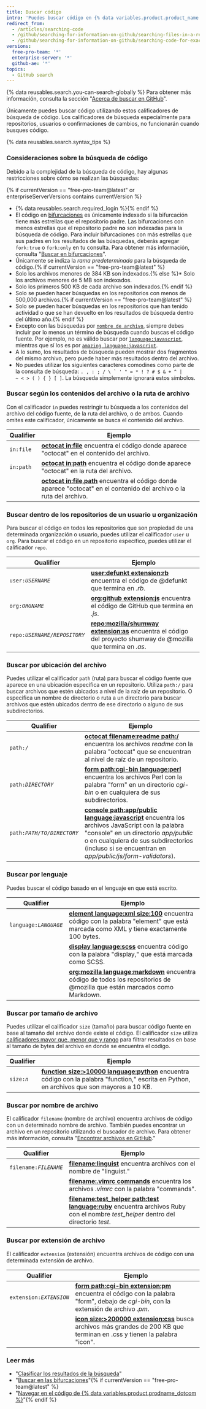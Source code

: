 ```yaml
---
title: Buscar código
intro: 'Puedes buscar código en {% data variables.product.product_name %} y acotar los resultados utilizando estos calificadores de búsqueda de código en cualquier combinación.'
redirect_from:
  - /articles/searching-code
  - /github/searching-for-information-on-github/searching-files-in-a-repository-for-exact-matches
  - /github/searching-for-information-on-github/searching-code-for-exact-matches
versions:
  free-pro-team: '*'
  enterprise-server: '*'
  github-ae: '*'
topics:
  - GitHub search
---
```


{% data reusables.search.you-can-search-globally %} Para obtener más información, consulta la sección "[Acerca de buscar en GitHub](/articles/about-searching-on-github)".

Únicamente puedes buscar código utilizando estos calificadores de búsqueda de código. Los calificadores de búsqueda especialmente para repositorios, usuarios o confirmaciones de cambios, no funcionarán cuando busques código.

{% data reusables.search.syntax_tips %}

### Consideraciones sobre la búsqueda de código

Debido a la complejidad de la búsqueda de código, hay algunas restricciones sobre cómo se realizan las búsquedas:

{% if currentVersion == "free-pro-team@latest" or enterpriseServerVersions contains currentVersion %}
- {% data reusables.search.required_login %}{% endif %}
- El código en [bifurcaciones](/articles/about-forks) es únicamente indexado si la bifurcación tiene más estrellas que el repositorio padre. Las bifurcaciones con menos estrellas que el repositorio padre **no** son indexadas para la búsqueda de código. Para incluir bifurcaciones con más estrellas que sus padres en los resultados de las búsquedas, deberás agregar `fork:true` o `fork:only` en tu consulta. Para obtener más información, consulta "[Buscar en bifurcaciones](/articles/searching-in-forks)".
- Únicamente se indiza la _rama predeterminada_ para la búsqueda de código.{% if currentVersion == "free-pro-team@latest" %}
- Solo los archivos menores de 384 KB son indexados.{% else %}* Solo los archivos menores de 5 MB son indexados.
- Solo los primeros 500 KB de cada archivo son indexados.{% endif %}
- Solo se pueden hacer búsquedas en los repositorios con menos de 500,000 archivos.{% if currentVersion == "free-pro-team@latest" %}
- Solo se pueden hacer búsquedas en los repositorios que han tenido actividad o que se han devuelto en los resultados de búsqueda dentro del último año.{% endif %}
- Excepto con las búsquedas por [`nombre de archivo`](#search-by-filename), siempre debes incluir por lo menos un término de búsqueda cuando buscas el código fuente. Por ejemplo, no es válido buscar por [`language:javascript`](https://github.com/search?utf8=%E2%9C%93&q=language%3Ajavascript&type=Code&ref=searchresults), mientras que sí los es por [`amazing language:javascript`](https://github.com/search?utf8=%E2%9C%93&q=amazing+language%3Ajavascript&type=Code&ref=searchresults).
- A lo sumo, los resultados de búsqueda pueden mostrar dos fragmentos del mismo archivo, pero puede haber más resultados dentro del archivo.
- No puedes utilizar los siguientes caracteres comodines como parte de la consulta de búsqueda: <code>. , : ; / \ ` ' " = * ! ? # $ & + ^ | ~ < > ( ) { } [ ]</code>. La búsqueda simplemente ignorará estos símbolos.

### Buscar según los contenidos del archivo o la ruta de archivo

Con el calificador `in` puedes restringir tu búsqueda a los contenidos del archivo del código fuente, de la ruta del archivo, o de ambos. Cuando omites este calificador, únicamente se busca el contenido del archivo.

| Qualifier | Ejemplo                                                                                                                                                                                   |
| --------- | ----------------------------------------------------------------------------------------------------------------------------------------------------------------------------------------- |
| `in:file` | [**octocat in:file**](https://github.com/search?q=octocat+in%3Afile&type=Code) encuentra el código donde aparece "octocat" en el contenido del archivo.                                   |
| `in:path` | [**octocat in:path**](https://github.com/search?q=octocat+in%3Apath&type=Code) encuentra el código donde aparece "octocat" en la ruta del archivo.                                        |
|           | [**octocat in:file,path**](https://github.com/search?q=octocat+in%3Afile%2Cpath&type=Code) encuentra el código donde aparece "octocat" en el contenido del archivo o la ruta del archivo. |

### Buscar dentro de los repositorios de un usuario u organización

Para buscar el código en todos los repositorios que son propiedad de una determinada organización o usuario, puedes utilizar el calificador `user` u `org`. Para buscar el código en un repositorio específico, puedes utilizar el calificador `repo`.

| Qualifier                 | Ejemplo                                                                                                                                                                                                              |
| ------------------------- | -------------------------------------------------------------------------------------------------------------------------------------------------------------------------------------------------------------------- |
| <code>user:<em>USERNAME</em></code> | [**user:defunkt extension:rb**](https://github.com/search?q=user%3Agithub+extension%3Arb&type=Code) encuentra el código de @defunkt que termina en <em>.rb</em>.                                         |
| <code>org:<em>ORGNAME</em></code> | [**org:github extension:js**](https://github.com/search?utf8=%E2%9C%93&q=org%3Agithub+extension%3Ajs&type=Code) encuentra el código de GitHub que termina en <em>.js</em>.                               |
| <code>repo:<em>USERNAME/REPOSITORY</em></code> | [**repo:mozilla/shumway extension:as**](https://github.com/search?q=repo%3Amozilla%2Fshumway+extension%3Aas&type=Code) encuentra el código del proyecto shumway de @mozilla que termina en <em>.as</em>. |

### Buscar por ubicación del archivo

Puedes utilizar el calificador `path` (ruta) para buscar el código fuente que aparece en una ubicación específica en un repositorio. Utiliza `path:/` para buscar archivos que estén ubicados a nivel de la raíz de un repositorio. O especifica un nombre de directorio o ruta a un directorio para buscar archivos que estén ubicados dentro de ese directorio o alguno de sus subdirectorios.

| Qualifier                  | Ejemplo                                                                                                                                                                                                                                                                                                                                              |
| -------------------------- | ---------------------------------------------------------------------------------------------------------------------------------------------------------------------------------------------------------------------------------------------------------------------------------------------------------------------------------------------------- |
| <code>path:/</code>  | [**octocat filename:readme path:/**](https://github.com/search?utf8=%E2%9C%93&q=octocat+filename%3Areadme+path%3A%2F&type=Code) encuentra los archivos _readme_ con la palabra "octocat" que se encuentran al nivel de raíz de un repositorio.                                                                                                       |
| <code>path:<em>DIRECTORY</em></code>  | [**form path:cgi-bin language:perl**](https://github.com/search?q=form+path%3Acgi-bin+language%3Aperl&type=Code) encuentra los archivos Perl con la palabra "form" en un directorio <em>cgi-bin</em> o en cualquiera de sus subdirectorios.                                                                                                   |
| <code>path:<em>PATH/TO/DIRECTORY</em></code> | [**console path:app/public language:javascript**](https://github.com/search?q=console+path%3A%22app%2Fpublic%22+language%3Ajavascript&type=Code) encuentra los archivos JavaScript con la palabra "console" en un directorio <em>app/public</em> o en cualquiera de sus subdirectorios (incluso si se encuentran en <em>app/public/js/form-validators</em>). |

### Buscar por lenguaje

Puedes buscar el código basado en el lenguaje en que está escrito.

| Qualifier                  | Ejemplo                                                                                                                                                                                                              |
| -------------------------- | -------------------------------------------------------------------------------------------------------------------------------------------------------------------------------------------------------------------- |
| <code>language:<em>LANGUAGE</em></code> | [**element language:xml size:100**](https://github.com/search?q=element+language%3Axml+size%3A100&type=Code) encuentra código con la palabra "element" que está marcada como XML y tiene exactamente 100 bytes.      |
|                            | [**display language:scss**](https://github.com/search?q=display+language%3Ascss&type=Code) encuentra código con la palabra "display," que está marcada como SCSS.                                                    |
|                            | [**org:mozilla language:markdown**](https://github.com/search?utf8=%E2%9C%93&q=org%3Amozilla+language%3Amarkdown&type=Code) encuentra código de todos los repositorios de @mozilla que están marcados como Markdown. |

### Buscar por tamaño de archivo

Puedes utilizar el calificador `size` (tamaño) para buscar código fuente en base al tamaño del archivo donde existe el código. El calificador `size` utiliza [calificadores mayor que, menor que y rango](/articles/understanding-the-search-syntax) para filtrar resultados en base al tamaño de bytes del archivo en donde se encuentra el código.

| Qualifier                  | Ejemplo                                                                                                                                                                                                                                   |
| -------------------------- | ----------------------------------------------------------------------------------------------------------------------------------------------------------------------------------------------------------------------------------------- |
| <code>size:<em>n</em></code> | [**function size:&gt;10000 language:python**](https://github.com/search?q=function+size%3A%3E10000+language%3Apython&type=Code) encuentra código con la palabra "function," escrita en Python, en archivos que son mayores a 10 KB. |

### Buscar por nombre de archivo

El calificador `filename` (nombre de archivo) encuentra archivos de código con un determinado nombre de archivo. También puedes encontrar un archivo en un repositorio utilizando el buscador de archivo. Para obtener más información, consulta "[Encontrar archivos en GitHub](/articles/finding-files-on-github)."

| Qualifier                  | Ejemplo                                                                                                                                                                                                                                 |
| -------------------------- | --------------------------------------------------------------------------------------------------------------------------------------------------------------------------------------------------------------------------------------- |
| <code>filename:<em>FILENAME</em></code> | [**filename:linguist**](https://github.com/search?utf8=%E2%9C%93&q=filename%3Alinguist&type=Code) encuentra archivos con el nombre de "linguist."                                                                                       |
|                            | [**filename:.vimrc commands**](https://github.com/search?q=filename%3A.vimrc+commands&type=Code) encuentra los archivos *.vimrc* con la palabra "commands".                                                                             |
|                            | [**filename:test_helper path:test language:ruby**](https://github.com/search?q=minitest+filename%3Atest_helper+path%3Atest+language%3Aruby&type=Code) encuentra archivos Ruby con el nombre *test_helper* dentro del directorio *test*. |

### Buscar por extensión de archivo

El calificador `extension` (extensión) encuentra archivos de código con una determinada extensión de archivo.

| Qualifier                  | Ejemplo                                                                                                                                                                                                                                               |
| -------------------------- | ----------------------------------------------------------------------------------------------------------------------------------------------------------------------------------------------------------------------------------------------------- |
| <code>extension:<em>EXTENSION</em></code> | [**form path:cgi-bin extension:pm**](https://github.com/search?q=form+path%3Acgi-bin+extension%3Apm&type=Code) encuentra el código con la palabra "form", debajo de <em>cgi-bin</em>, con la extensión de archivo <em>.pm</em>. |
|                            | [**icon size:>200000 extension:css**](https://github.com/search?utf8=%E2%9C%93&q=icon+size%3A%3E200000+extension%3Acss&type=Code) busca archivos más grandes de 200 KB que terminan en .css y tienen la palabra "icon".                               |

### Leer más

- "[Clasificar los resultados de la búsqueda](/articles/sorting-search-results/)"
- "[Buscar en las bifurcaciones](/articles/searching-in-forks)"{% if currentVersion == "free-pro-team@latest" %}
- "[Navegar en el código de {% data variables.product.prodname_dotcom %}](/github/managing-files-in-a-repository/navigating-code-on-github)"{% endif %}
